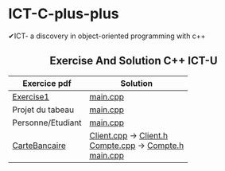 # ICT-C-plus-plus
✔ICT- a discovery in object-oriented programming with c++

<div align="center">

## Exercise And Solution C++   ICT-U
</div>

<div align="center">

| Exercice pdf | Solution |
| -- | -- |
| <a href="https://github.com/NGUENAZEBS/ICT-C-plus-plus/raw/main/ExercicePDF/Exercices1.pdf">Exercise1</a> | <a href="https://github.com/NGUENAZEBS/ICT-C-plus-plus/blob/main/Solution/exercise1/main.cpp">main.cpp</a> |
| Projet du tabeau | <a href="https://github.com/NGUENAZEBS/ICT-C-plus-plus/blob/main/Solution/exercer/main.cpp">main.cpp</a> |
| Personne/Etudiant | <a href="https://github.com/NGUENAZEBS/ICT-C-plus-plus/blob/main/Solution/exopersonne/main.cpp">main.cpp</a> |
| [CarteBancaire](https://raw.githubusercontent.com/NGUENAZEBS/ICT-C-plus-plus/69ef40578921a4c35a9f823df05b6c2b318be703/ExercicePDF/compte%20bancaire.pdf) | [Client.cpp](https://github.com/NGUENAZEBS/ICT-C-plus-plus/blob/main/Solution/CarteBancaire/src/Client.cpp) -> [Client.h](https://github.com/NGUENAZEBS/ICT-C-plus-plus/blob/main/Solution/CarteBancaire/include/Client.h) <br> [Compte.cpp](https://github.com/NGUENAZEBS/ICT-C-plus-plus/blob/main/Solution/CarteBancaire/src/Compte.cpp)  ->  [Compte.h](https://github.com/NGUENAZEBS/ICT-C-plus-plus/blob/main/Solution/CarteBancaire/include/Compte.h) <br> [main.cpp](https://github.com/NGUENAZEBS/ICT-C-plus-plus/blob/main/Solution/CarteBancaire/main.cpp) |

</div>
